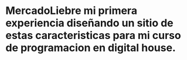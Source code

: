 # MercadoLiebre mi primera experiencia diseñando un sitio de estas caracteristicas para mi curso de programacion en digital house.

